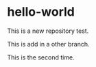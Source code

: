 # hello-world
This is a new repository test.

This is add in a other branch.

This is the second time.
